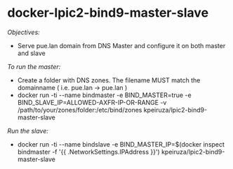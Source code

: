 # docker-lpic2-bind9-master-slave

*Objectives:*
- Serve pue.lan domain from DNS Master and configure it on both master and slave

*To run the master:*
- Create a folder with DNS zones. The filename MUST match the domainname ( i.e. pue.lan -> pue.lan )
- docker run -ti --name bindmaster -e BIND_MASTER=true -e BIND_SLAVE_IP=ALLOWED-AXFR-IP-OR-RANGE -v /path/to/your/zones/folder:/etc/bind/zones kpeiruza/lpic2-bind9-master-slave 

*Run the slave:*
- docker run -ti --name bindslave -e BIND_MASTER_IP=$(docker inspect bindmaster -f '{{ .NetworkSettings.IPAddress }}') kpeiruza/lpic2-bind9-master-slave 
